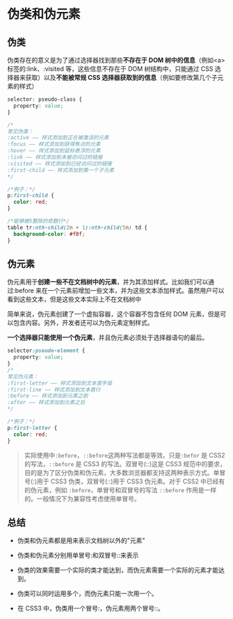 # 伪类和伪元素

## 伪类

伪类存在的意义是为了通过选择器找到那些**不存在于 DOM 树中的信息**（例如\<a\>标签的:link、:visited 等，这些信息不存在于 DOM 树结构中，只能通过 CSS 选择器来获取）以及**不能被常规 CSS 选择器获取到的信息**（例如要修改第几个子元素的样式）

```css
selector: pseudo-class {
  property: value;
}

/*
常见伪类：
:active —— 样式添加到正在被激活的元素
:focus —— 样式添加到获得焦点的元素
:hover —— 样式添加到鼠标悬浮的元素
:link —— 样式添加到未被访问过的链接
:visited —— 样式添加到已经访问过的链接
:first-child —— 样式添加到第一个子元素
*/

/*例子：*/
p:first-child {
  color: red;
}

/*能够被5整除的奇数行*/
table tr:nth-child(2n + 1):nth-child(5n) td {
  background-color: #f0f;
}
```

## 伪元素

伪元素用于**创建一些不在文档树中的元素**，并为其添加样式。比如我们可以通过:before 来在一个元素前增加一些文本，并为这些文本添加样式。虽然用户可以看到这些文本，但是这些文本实际上不在文档树中

简单来说，伪元素创建了一个虚拟容器，这个容器不包含任何 DOM 元素，但是可以包含内容。另外，开发者还可以为伪元素定制样式。

**一个选择器只能使用一个伪元素**，并且伪元素必须处于选择器语句的最后。

```css
selector:pseudo-element {
  property: value;
}
/*
常见伪元素：
:first-letter —— 样式添加到文本首字母
:first-line —— 样式添加到文本首行
:before —— 样式添加到元素之前
:after —— 样式添加到元素之后
*/

/*例子：*/
p:first-letter {
  color: red;
}
```

> 实际使用中`:before`，`::before`这两种写法都是等效。只是`:befor` 是 CSS2 的写法，`::before` 是 CSS3 的写法。双冒号(::)这是 CSS3 规范中的要求，目的是为了区分伪类和伪元素，大多数浏览器都支持这两种表示方式。单冒号(:)用于 CSS3 伪类，双冒号(::)用于 CSS3 伪元素。对于 CSS2 中已经有的伪元素，例如 `:before`，单冒号和双冒号的写法 `::before` 作用是一样的。一般情况下为兼容性考虑使用单冒号。

## 总结

- 伪类和伪元素都是用来表示文档树以外的"元素"

- 伪类和伪元素分别用单冒号:和双冒号::来表示

- 伪类的效果需要一个实际的类才能达到，而伪元素需要一个实际的元素才能达到。

- 伪类可以同时运用多个，而伪元素只能一次用一个。

- 在 CSS3 中，伪类用一个冒号:，伪元素用两个冒号::。
